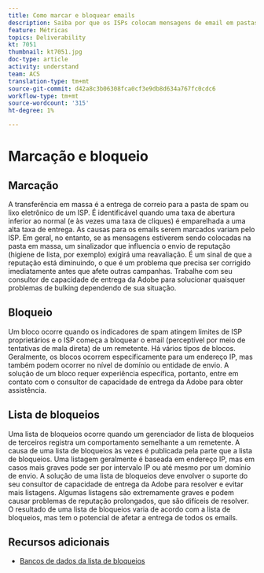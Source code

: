 ```yaml
---
title: Como marcar e bloquear emails
description: Saiba por que os ISPs colocam mensagens de email em pastas de massa ou as bloqueiam.
feature: Métricas
topics: Deliverability
kt: 7051
thumbnail: kt7051.jpg
doc-type: article
activity: understand
team: ACS
translation-type: tm+mt
source-git-commit: d42a8c3b06308fca0cf3e9db8d634a767fc0cdc6
workflow-type: tm+mt
source-wordcount: '315'
ht-degree: 1%

---
```



# Marcação e bloqueio

## Marcação

A transferência em massa é a entrega de correio para a pasta de spam ou lixo eletrônico de um ISP. É identificável quando uma taxa de abertura inferior ao normal (e às vezes uma taxa de cliques) é emparelhada a uma alta taxa de entrega. As causas para os emails serem marcados variam pelo ISP. Em geral, no entanto, se as mensagens estiverem sendo colocadas na pasta em massa, um sinalizador que influencia o envio de reputação (higiene de lista, por exemplo) exigirá uma reavaliação. É um sinal de que a reputação está diminuindo, o que é um problema que precisa ser corrigido imediatamente antes que afete outras campanhas. Trabalhe com seu consultor de capacidade de entrega da Adobe para solucionar quaisquer problemas de bulking dependendo de sua situação.

## Bloqueio

Um bloco ocorre quando os indicadores de spam atingem limites de ISP proprietários e o ISP começa a bloquear o email (perceptível por meio de tentativas de mala direta) de um remetente. Há vários tipos de blocos. Geralmente, os blocos ocorrem especificamente para um endereço IP, mas também podem ocorrer no nível de domínio ou entidade de envio. A solução de um bloco requer experiência específica, portanto, entre em contato com o consultor de capacidade de entrega da Adobe para obter assistência.

## Lista de bloqueios

Uma lista de bloqueios ocorre quando um gerenciador de lista de bloqueios de terceiros registra um comportamento semelhante a um remetente. A causa de uma lista de bloqueios às vezes é publicada pela parte que a lista de bloqueios. Uma listagem geralmente é baseada em endereço IP, mas em casos mais graves pode ser por intervalo IP ou até mesmo por um domínio de envio. A solução de uma lista de bloqueios deve envolver o suporte do seu consultor de capacidade de entrega da Adobe para resolver e evitar mais listagens. Algumas listagens são extremamente graves e podem causar problemas de reputação prolongados, que são difíceis de resolver. O resultado de uma lista de bloqueios varia de acordo com a lista de bloqueios, mas tem o potencial de afetar a entrega de todos os emails.

## Recursos adicionais

* [Bancos de dados da lista de bloqueios](https://experienceleague.adobe.com/docs/campaign-classic/using/sending-messages/deliverability-management/block-list-databases.html?lang=en#sending-messages)
